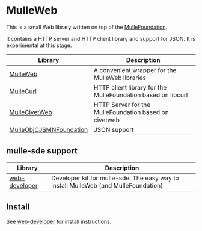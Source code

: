 # MulleWeb

This is a small Web library written on top of the [MulleFoundation](//MulleFoundation.github.io).

It contains a HTTP server and HTTP client library and support for JSON. It is experimental at
this stage.

Library                                                                    | Description 
---------------------------------------------------------------------------|----------------------
[MulleWeb](//github.com/MulleWeb/MulleWeb)                                 | A convenient wrapper for the MulleWeb libraries
[MulleCurl](//github.com/MulleWeb/MulleCurl)                               | HTTP client library for the MulleFoundation based on libcurl 
[MulleCivetWeb](//github.com/MulleWeb/MulleCivetWeb)                       | HTTP Server for the MulleFoundation based on civetweb  
[MulleObjCJSMNFoundation](//github.com/MulleWeb/MulleObjCJSMNFoundation)   | JSON support 


## mulle-sde support

Library                                                | Description
-------------------------------------------------------|----------------------
[web-developer](//github.com/MulleWeb/web-developer)   | Developer kit for mulle-sde. The easy way to install MulleWeb (and MulleFoundation)

## Install

See [web-developer](//github.com/MulleWeb/web-developer) for install instructions.

